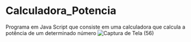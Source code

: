 # Calculadora_Potencia
Programa em Java Script que consiste em uma calculadora que calcula a potência de um determinado número
![Captura de Tela (56)](https://user-images.githubusercontent.com/107079647/198884734-cfc4ef7f-dbc2-49b8-bb94-ebd8828da602.png)
